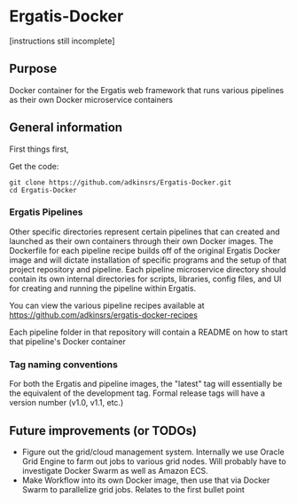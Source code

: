 # Ergatis-Docker

[instructions still incomplete]

## Purpose
Docker container for the Ergatis web framework that runs various pipelines as their own Docker microservice containers

## General information

First things first,

Get the code:
```
git clone https://github.com/adkinsrs/Ergatis-Docker.git
cd Ergatis-Docker
```

### Ergatis Pipelines
Other specific directories represent certain pipelines that can created and launched as their own containers through their own Docker images.  The Dockerfile for each pipeline recipe builds off of the original Ergatis Docker image and will dictate installation of specific programs and the setup of that project repository and pipeline.  Each pipeline microservice directory should contain its own internal directories for scripts, libraries, config files, and UI for creating and running the pipeline within Ergatis.

You can view the various pipeline recipes available at https://github.com/adkinsrs/ergatis-docker-recipes

Each pipeline folder in that repository will contain a README on how to start that pipeline's Docker container

### Tag naming conventions
For both the Ergatis and pipeline images, the "latest" tag will essentially be the equivalent of the development tag.  Formal release tags will have a version number (v1.0, v1.1, etc.)


## Future improvements (or TODOs)
* Figure out the grid/cloud management system.  Internally we use Oracle Grid Engine to farm out jobs to various grid nodes.  Will probably have to investigate Docker Swarm as well as Amazon ECS.
* Make Workflow into its own Docker image, then use that via Docker Swarm to parallelize grid jobs.  Relates to the first bullet point
